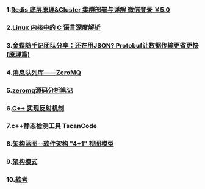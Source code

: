 ### 1:[Redis 底层原理&Cluster 集群部署与详解   微信登录 ￥5.0](https://gitbook.cn/books/5c2cae51741fd37d7e8d1969/index.html)

### 2.[Linux 内核中的 C 语言深度解析](https://gitbook.cn/gitchat/column/5a5c61512be8c36114823584/topic/5a5f60a1dff55721bc1df29b)

### 3.[金蝶随手记团队分享：还在用JSON? Protobuf让数据传输更省更快(原理篇)](http://www.52im.net/forum.php?mod=viewthread&tid=1510&highlight=protobuf)

### 4.[消息队列库——ZeroMQ](http://www.mamicode.com/info-detail-1673484.html)

### 5.[zeromq源码分析笔记](https://www.cnblogs.com/zengzy/)

### 6.[C++ 实现反射机制](https://blog.csdn.net/q1007729991/article/details/56012253)


### 7.c++静态检测工具  TscanCode

### 8.[架构蓝图--软件架构 "4+1" 视图模型](https://www.ibm.com/developerworks/cn/rational/r-4p1-view/)

### 9.[架构模式](https://www.cnblogs.com/IcanFixIt/p/7518146.html)

### 10.[软考](https://www.cnblogs.com/jukaiit/p/9756008.html)

